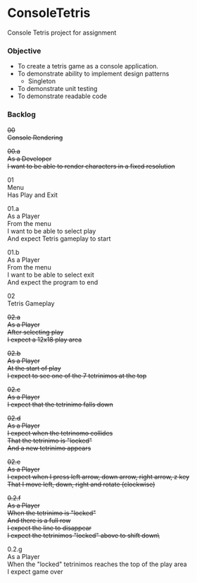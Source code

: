 # ConsoleTetris
Console Tetris project for assignment

### Objective
- To create a tetris game as a console application.
- To demonstrate ability to implement design patterns
  - Singleton
- To demonstrate unit testing
- To demonstrate readable code



### Backlog

<del>00\
Console Rendering

<del>00.a\
As a Developer\
I want to be able to render characters in a fixed resolution


01\
Menu\
Has Play and Exit

01.a\
As a Player\
From the menu\
I want to be able to select play\
And expect Tetris gameplay to start

01.b\
As a Player\
From the menu\
I want to be able to select exit\
And expect the program to end

02\
Tetris Gameplay

<del>02.a\
As a Player\
After selecting play\
I expect a 12x18 play area

<del>02.b\
As a Player\
At the start of play\
I expect to see one of the 7 tetrinimos at the top

<del>02.c\
As a Player\
I expect that the tetrinimo falls down

<del>02.d\
As a Player\
I expect when the tetrinomo collides\
That the tetrinimo is "locked"\
And a new tetrinimo appears

<del>02.e\
As a Player\
I expect when I press left arrow,  down arrow, right arrow, z key\
That I move left, down, right and rotate (clockwise)

<del>0.2.f\
As a Player\
When the tetrinimo is "locked"\
And there is a full row\
I expect the line to disappear\
I expect the tetrinimos "locked" above to shift down\

0.2.g\
As a Player\
When the "locked" tetrinimos reaches the top of the play area\
I expect game over